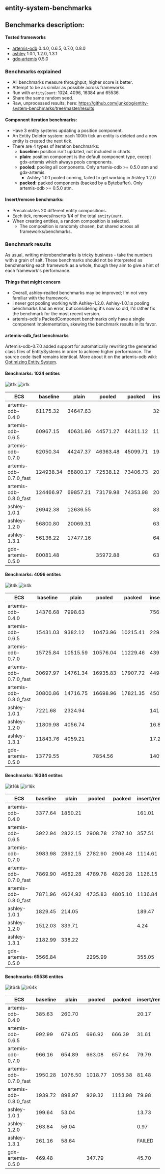 ## entity-system-benchmarks

## Benchmarks description:
#### Tested frameworks
- [artemis-odb](https://github.com/junkdog/artemis-odb) 0.4.0, 0.6.5, 0.7.0, 0.8.0
- [ashley](https://github.com/libgdx/ashley) 1.0.1, 1.2.0, 1.3.1
- [gdx-artemis](https://github.com/apotapov/gdx-artemis) 0.5.0


### Benchmarks explained
- All benchmarks measure throughput; higher score is better.
- Attempt to be as similar as possible across frameworks.
- Run with `entityCount`: 1024, 4096, 16384 and 65536.
- Share the same random seed.
- Raw, unprocessed results, here: https://github.com/junkdog/entity-system-benchmarks/tree/master/results

#### Component iteration benchmarks:
- Have 3 entity systems updating a position component.
- An Entity Deleter system: each 100th tick an entity is deleted and a new entity is created the next tick.
- There are 4 types of iteration benchmarks:
  - **baseline:** position isn't updated, not included in charts.
  - **plain:** position component is the default component type, except gdx-artemis which always pools components.
  - **pooled:** pooling all components. Only artemis-odb >= 0.5.0 atm and gdx-artemis.
    - Ashley 1.0.1 pooled coming, failed to get working in Ashley 1.2.0
  - **packed:** packed components (backed by a Bytebuffer). Only artemis-odb >= 0.5.0 atm.

#### Insert/remove benchmarks:
- Precalculates 20 different entity compositions.
- Each tick, removes/inserts 1/4 of the total `entityCount`.
- When creating entities, a random composition is selected.
  - The composition is randomly chosen, but shared across all frameworks/benchmarks.


### Benchmark results

As usual, writing microbenchmarks is tricky business - take the numbers with a grain of salt.
These benchmarks should not be interpreted as benchmarking each framework as a whole, though
they aim to give a hint of each framework's performance.


#### Things that might concern

- Overall, ashley-realted benchmarks may be improved; I'm not very familiar with
  the framework.
- I never got pooling working with Ashley-1.2.0. Ashley-1.0.1:s pooling benchmarks had an
  error, but considering it's now so old, I'd rather fix the benchmark for the most recent
  version.
- artemis-odb's PackedComponent benchmarks only have a single component implementation, skewing
  the benchmark results in its favor.

#### artemis-odb_fast benchmarks

Artemis-odb-0.7.0 added support for automatically rewriting the generated class files
of EntitySystems in order to achieve higher performance. The source code itself remains
identical. More about it on the artemis-odb wiki: [Optimizing Entity System][fast].

#### Benchmarks: 1024 entites

 ![it1k][it1k] ![ir1k][ir1k]

| ECS                    |  baseline | plain     | pooled    | packed    | insert/remove |
|------------------------|-----------|-----------|-----------|-----------|---------------|
| artemis-odb-0.4.0      |  61175.32 |  34647.63 |           |           |       3292.48 |
| artemis-odb-0.6.5      |  60967.15 |  40631.96 |  44571.27 |  44311.12 |      11538.80 |
| artemis-odb-0.7.0      |  62050.34 |  44247.37 |  46363.48 |  45099.71 |      19898.82 |
| artemis-odb-0.7.0_fast | 124938.34 |  68800.17 |  72538.12 |  73406.73 |      20254.61 |
| artemis-odb-0.8.0_fast | 124466.97 |  69857.21 |  73179.98 |  74353.98 |      20033.31 |
| ashley-1.0.1           |  26942.38 |  12636.55 |           |           |       8322.38 |
| ashley-1.2.0           |  56800.80 |  20069.31 |           |           |         63.04 |
| ashley-1.3.1           |  56136.22 |  17477.16 |           |           |         64.36 |
| gdx-artemis-0.5.0      |  60081.48 |           |  35972.88 |           |       6317.69 |


#### Benchmarks: 4096 entites

 ![it4k][it4k] ![ir4k][ir4k]

| ECS                    |  baseline | plain     | pooled    | packed    | insert/remove |
|------------------------|-----------|-----------|-----------|-----------|---------------|
| artemis-odb-0.4.0      |  14376.68 |   7998.63 |           |           |        756.55 |
| artemis-odb-0.6.5      |  15431.03 |   9382.12 |  10473.96 |  10215.41 |       2294.93 |
| artemis-odb-0.7.0      |  15725.84 |  10515.59 |  10576.04 |  11229.46 |       4391.83 |
| artemis-odb-0.7.0_fast |  30697.97 |  14761.34 |  16935.83 |  17907.72 |       4494.91 |
| artemis-odb-0.8.0_fast |  30800.86 |  14716.75 |  16698.96 |  17821.35 |       4507.65 |
| ashley-1.0.1           |   7221.68 |   2324.94 |           |           |       1415.94 |
| ashley-1.2.0           |  11809.98 |   4056.74 |           |           |         16.82 |
| ashley-1.3.1           |  11843.76 |   4059.21 |           |           |         17.22 |
| gdx-artemis-0.5.0      |  13779.55 |           |   7854.56 |           |       1409.98 |


#### Benchmarks: 16384 entites

 ![it16k][it16k] ![ir16k][ir16k]

| ECS                    |  baseline | plain     | pooled    | packed    | insert/remove |
|------------------------|-----------|-----------|-----------|-----------|---------------|
| artemis-odb-0.4.0      |   3377.64 |   1850.21 |           |           |        161.01 |
| artemis-odb-0.6.5      |   3922.94 |   2822.15 |   2908.78 |   2787.10 |        357.51 |
| artemis-odb-0.7.0      |   3983.98 |   2892.15 |   2782.90 |   2906.48 |       1114.61 |
| artemis-odb-0.7.0_fast |   7869.90 |   4682.28 |   4789.78 |   4826.28 |       1126.15 |
| artemis-odb-0.8.0_fast |   7871.96 |   4624.92 |   4735.83 |   4805.10 |       1136.84 |
| ashley-1.0.1           |   1829.45 |    214.05 |           |           |        189.47 |
| ashley-1.2.0           |   1512.03 |    339.71 |           |           |          4.24 |
| ashley-1.3.1           |   2182.99 |    338.22 |           |           |               |
| gdx-artemis-0.5.0      |   3566.84 |           |   2295.99 |           |        355.05 |


#### Benchmarks: 65536 entites

 ![it64k][it64k] ![ir64k][ir64k]

| ECS                    |  baseline | plain     | pooled    | packed    | insert/remove |
|------------------------|-----------|-----------|-----------|-----------|---------------|
| artemis-odb-0.4.0      |    385.63 |    260.70 |           |           |         20.17 |
| artemis-odb-0.6.5      |    992.99 |    679.05 |    696.92 |    666.39 |         31.61 |
| artemis-odb-0.7.0      |    966.16 |    654.89 |    663.08 |    657.64 |         79.79 |
| artemis-odb-0.7.0_fast |   1950.28 |   1076.50 |   1018.77 |   1055.38 |         81.48 |
| artemis-odb-0.8.0_fast |   1939.72 |    898.97 |    929.32 |   1113.98 |         79.98 |
| ashley-1.0.1           |    199.64 |     53.04 |           |           |         13.73 |
| ashley-1.2.0           |    263.84 |     56.04 |           |           |          0.97 |
| ashley-1.3.1           |    261.16 |     58.64 |           |           |        FAILED |
| gdx-artemis-0.5.0      |    469.48 |           |    347.79 |           |         45.70 |



 [fast]: https://github.com/junkdog/artemis-odb/wiki/Optimizing-Entity-Systems
 [it1k]: http://junkdog.github.io/images/ecs-bench/iteration__1024_entities.png
 [it4k]: http://junkdog.github.io/images/ecs-bench/iteration__4096_entities.png
 [it16k]: http://junkdog.github.io/images/ecs-bench/iteration__16384_entities.png
 [it64k]: http://junkdog.github.io/images/ecs-bench/iteration__65536_entities.png
 [ir1k]: http://junkdog.github.io/images/ecs-bench/insert_remove__1024_entities.png
 [ir4k]: http://junkdog.github.io/images/ecs-bench/insert_remove__4096_entities.png
 [ir16k]: http://junkdog.github.io/images/ecs-bench/insert_remove__16384_entities.png
 [ir64k]: http://junkdog.github.io/images/ecs-bench/insert_remove__65536_entities.png
 
